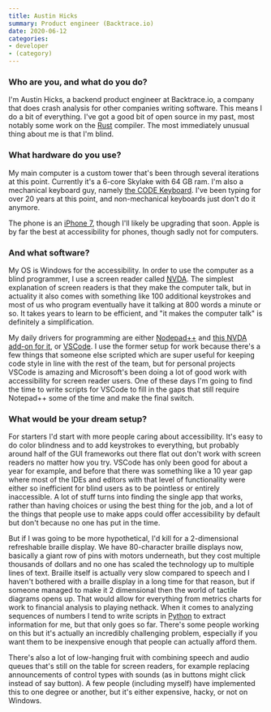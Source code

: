 ```yaml
---
title: Austin Hicks
summary: Product engineer (Backtrace.io)
date: 2020-06-12
categories:
- developer 
- (category)
---
```


### Who are you, and what do you do?

I'm Austin Hicks, a backend product engineer at Backtrace.io, a company that does crash analysis for other companies writing software. This means I do a bit of everything. I've got a good bit of open source in my past, most notably some work on the [Rust][] compiler. The most immediately unusual thing about me is that I'm blind.

### What hardware do you use?

My main computer is a custom tower that's been through several iterations at this point. Currently it's a 6-core Skylake with 64 GB ram. I'm also a mechanical keyboard guy, namely [the CODE Keyboard][code]. I've been typing for over 20 years at this point, and non-mechanical keyboards just don't do it anymore.

The phone is an [iPhone 7][iphone-7], though I'll likely be upgrading that soon. Apple is by far the best at accessibility for phones, though sadly not for computers.

### And what software?

My OS is Windows for the accessibility. In order to use the computer as a blind programmer, I use a screen reader called [NVDA](https://www.nvaccess.org/). The simplest explanation of screen readers is that they make the computer talk, but in actuality it also comes with something like 100 additional keystrokes and most of us who program eventually have it talking at 800 words a minute or so. It takes years to learn to be efficient, and "it makes the computer talk" is definitely a simplification.

My daily drivers for programming are either [Nodepad++][notepad-plusplus] and [this NVDA add-on for it][notepad-plus-plus-add-on-for-nvda], or [VSCode][visual-studio-code]. I use the former setup for work because there's a few things that someone else scripted which are super useful for keeping code style in line with the rest of the team, but for personal projects VSCode is amazing and Microsoft's been doing a lot of good work with accessibility for screen reader users. One of these days I'm going to find the time to write scripts for VSCode to fill in the gaps that still require Notepad++ some of the time and make the final switch.

### What would be your dream setup?

For starters I'd start with more people caring about accessibility. It's easy to do color blindness and to add keystrokes to everything, but probably around half of the GUI frameworks out there flat out don't work with screen readers no matter how you try. VSCode has only been good for about a year for example, and before that there was something like a 10 year gap where most of the IDEs and editors with that level of functionality were either so inefficient for blind users as to be pointless or entirely inaccessible. A lot of stuff turns into finding the single app that works, rather than having choices or using the best thing for the job, and a lot of the things that people use to make apps could offer accessibility by default but don't because no one has put in the time.

But if I was going to be more hypothetical, I'd kill for a 2-dimensional refreshable braille display. We have 80-character braille displays now, basically a giant row of pins with motors underneath, but they cost multiple thousands of dollars and no one has scaled the technology up to multiple lines of text. Braille itself is actually very slow compared to speech and I haven't bothered with a braille display in a long time for that reason, but if someone managed to make it 2 dimensional then the world of tactile diagrams opens up. That would allow for everything from metrics charts for work to financial analysis to playing nethack. When it comes to analyzing sequences of numbers I tend to write scripts in [Python][] to extract information for me, but that only goes so far. There's some people working on this but it's actually an incredibly challenging problem, especially if you want them to be inexpensive enough that people can actually afford them.

There's also a lot of low-hanging fruit with combining speech and audio queues that's still on the table for screen readers, for example replacing announcements of control types with sounds (as in buttons might click instead of say button). A few people (including myself) have implemented this to one degree or another, but it's either expensive, hacky, or not on Windows.

[code]: https://codekeyboards.com/ "A mechanical keyboard."
[iphone-7]: https://en.wikipedia.org/wiki/IPhone_7 "A 4.7 inch iOS smartphone."
[notepad-plus-plus-add-on-for-nvda]: https://github.com/derekriemer/nvda-notepadplusplus "An accessibility extension for Notepad++"
[notepad-plusplus]: https://notepad-plus-plus.org/ "A free text/code editor for Windows."
[python]: https://www.python.org/ "An interpreted scripting language."
[rust]: https://www.rust-lang.org/en-US/ "A programming language."
[visual-studio-code]: https://code.visualstudio.com/ "A development IDE."
